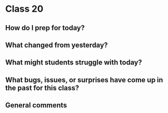 # Class 20

## How do I prep for today?
 
## What changed from yesterday? 

## What might students struggle with today? 

## What bugs, issues, or surprises have come up in the past for this class?

## General comments

